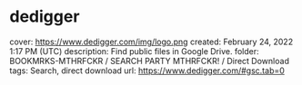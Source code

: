 # dedigger

cover: https://www.dedigger.com/img/logo.png
created: February 24, 2022 1:17 PM (UTC)
description: Find public files in Google Drive.
folder: BOOKMRKS-MTHRFCKR / SEARCH PARTY MTHRFCKR! / Direct Download
tags: Search, direct download
url: https://www.dedigger.com/#gsc.tab=0
